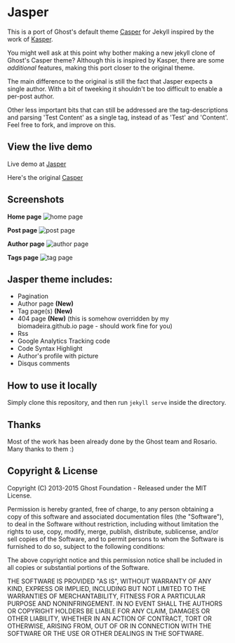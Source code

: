 # Jasper

This is a port of Ghost's default theme [Casper](https://github.com/tryghost/casper) for Jekyll inspired by the work of 
[Kasper](https://github.com/rosario/kasper). 

You might well ask at this point why bother making a new jekyll clone of Ghost's Casper theme? 
Although this is inspired by Kasper, there are some *additional* features, making this port closer 
to the original theme. 

The main difference to the original is still the fact that Jasper expects a single author. With a 
bit of tweeking it shouldn't be too difficult to enable a per-post author. 

Other less important bits that can still be 
addressed are the tag-descriptions and parsing 'Test Content' as a single tag, instead of as 'Test' and 'Content'. Feel
free to fork, and improve on this.

## View the live demo

Live demo at [Jasper](https://biomadeira.github.io/jasper)

Here's the original [Casper](https://demo.ghost.io)


## Screenshots

**Home page**
![home page](https://raw.github.com/biomadeira/jasper/master/assets/images/jasper_theme_screen1.png)

**Post page**
![post page](https://raw.github.com/biomadeira/jasper/master/assets/images/jasper_theme_screen2.png)

**Author page**
![author page](https://raw.github.com/biomadeira/jasper/master/assets/images/jasper_theme_screen3.png)

**Tags page**
![tag page](https://raw.github.com/biomadeira/jasper/master/assets/images/jasper_theme_screen4.png)

## Jasper theme includes:

* Pagination
* Author page **(New)**
* Tag page(s) **(New)**
* 404 page **(New)**  (this is somehow overridden by my biomadeira.github.io page - should work fine for you)
* Rss
* Google Analytics Tracking code
* Code Syntax Highlight
* Author's profile with picture
* Disqus comments

## How to use it locally

Simply clone this repository, and then run `jekyll serve` inside the directory.

## Thanks 

Most of the work has been already done by the Ghost team and Rosario. Many thanks to them :)


## Copyright & License

Copyright (C) 2013-2015 Ghost Foundation - Released under the MIT License.

Permission is hereby granted, free of charge, to any person obtaining a copy of this software and associated documentation files (the "Software"), to deal in the Software without restriction, including without limitation the rights to use, copy, modify, merge, publish, distribute, sublicense, and/or sell copies of the Software, and to permit persons to whom the Software is furnished to do so, subject to the following conditions:

The above copyright notice and this permission notice shall be included in all copies or substantial portions of the Software.

THE SOFTWARE IS PROVIDED "AS IS", WITHOUT WARRANTY OF ANY KIND, EXPRESS OR IMPLIED, INCLUDING BUT NOT LIMITED TO THE WARRANTIES OF MERCHANTABILITY, FITNESS FOR A PARTICULAR PURPOSE AND
NONINFRINGEMENT. IN NO EVENT SHALL THE AUTHORS OR COPYRIGHT HOLDERS BE LIABLE FOR ANY CLAIM, DAMAGES OR OTHER LIABILITY, WHETHER IN AN ACTION OF CONTRACT, TORT OR OTHERWISE, ARISING FROM, OUT OF OR IN CONNECTION WITH THE SOFTWARE OR THE USE OR OTHER DEALINGS IN THE SOFTWARE.
